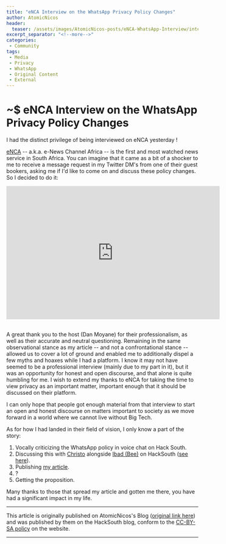 ```yaml
---
title: "eNCA Interview on the WhatsApp Privacy Policy Changes"
author: AtomicNicos
header:
  teaser: /assets/images/AtomicNicos-posts/eNCA-WhatsApp-Interview/interview-screen-grab.jpg
excerpt_separator: "<!--more-->"
categories:
 - Community
tags:
 - Media
 - Privacy
 - WhatsApp
 - Original Content
 - External
---
```


<h1>~$ eNCA Interview on the WhatsApp Privacy Policy Changes</h1>

<p>I had the distinct privilege of being interviewed on eNCA yesterday !</p>
<p>
  <a href="https://www.enca.com/" target="_blank">eNCA</a> -- a.k.a. e-News Channel Africa -- is the first and most watched news service in South Africa. You can imagine that it came as a bit of a shocker to me to receive a message request in my Twitter DM's from one of their guest bookers, asking me if I'd like to come on and discuss these policy changes. So I decided to do it:</p><!--more-->

<div style="justify-content: center;">
  <iframe width="560" min-width="70%" min-height="350px" height="350px" src="https://www.youtube-nocookie.com/embed/J87ZGr8eplQ" frameborder="0" allow="accelerometer; autoplay; clipboard-write; encrypted-media; gyroscope; picture-in-picture" allowfullscreen></iframe>
</div>

<br/>

<p>A great thank you to the host (Dan Moyane) for their professionalism, as well as their accurate and neutral questioning. Remaining in the same observational stance as my article -- and not a confrontational stance -- allowed us to cover a lot of ground and enabled  me to additionally dispel a few myths and hoaxes while I had a platform. I know it may not have seemed to be a professional interview (mainly due to my part in it), but it was an opportunity for honest and open discourse, and that alone is quite humbling for me. I wish to extend my thanks to eNCA for taking the time to view privacy as an important matter, important enough that it should be discussed on their platform.</p>

<p>I can only hope that people got enough material from that interview to start an open and honest discourse on matters important to society as we move forward in a world where we cannot live without Big Tech.</p>

<p>As for how I had landed in their field of vision, I only know a part of the story:</p>
<ol>
  <li>Vocally criticizing the WhatsApp policy in voice chat on Hack South.</li>
  <li>Discussing this with <a target="_blank" href="https://twitter.com/uid883"><i class="fab fa-twitter-square"></i> Christo</a>  alongside <a target="_blank" href="https://twitter.com/BeeFaauBee09"><i class="fab fa-twitter-square"></i> Ibad (Bee)</a> on HackSouth (<a href="https://atomicnicos.me/postx/2021/2021_01_09+WhatsApp-Privacy-Policy-Changes-Discussion-at-Hack-South" target="_blank">see here</a>).</li>
  <li>Publishing <a href="https://atomicnicos.me/postx/2021/2021_01_08+WhatsApp-Privacy-Policy-Changes-Analysis" target="_blank">my article</a>.</li>
  <li>?</li>
  <li>Getting the proposition.</li>
</ol>

<p>Many thanks to those that spread my article and gotten me there, you have had a significant impact in my life.</p>

___

<p>This article is originally published on AtomicNicos's Blog (<a href="https://atomicnicos.me/postx/2021/2021_01_19+eNCA-Interview-on-the-WhatsApp-Privacy-Policy-Changes" target="_blank">original link here</a>) and was published by them on the HackSouth blog, conform to the <a href="https://atomicnicos.me/copyright">CC-BY-SA policy</a> on the website.</p>

___
